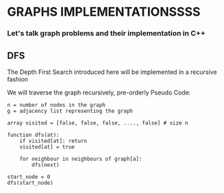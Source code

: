 # GRAPHS IMPLEMENTATIONSSSS

### Let's talk graph problems and their implementation in C++

## DFS

The Depth First Search introduced here will be implemented in a 
recursive fashion

We will traverse the graph recursively, pre-orderly
Pseudo Code:
```
n = number of nodes in the graph
g = adjacency list representing the graph

array visited = [false, false, false, ...., false] # size n

function dfs(at):
    if visited[at]: return
    visited[at] = true

    for neighbour in neighbours of graph[a]:
        dfs(next)

start_node = 0
dfs(start_node)

```